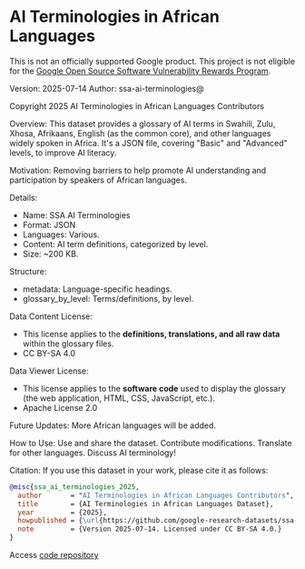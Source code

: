 # AI Terminologies in African Languages

This is not an officially supported Google product. This project is not
eligible for the [Google Open Source Software Vulnerability Rewards
Program](https://bughunters.google.com/open-source-security).

Version: 2025-07-14
Author: ssa-ai-terminologies@

Copyright 2025 AI Terminologies in African Languages Contributors

Overview:
This dataset provides a glossary of AI terms in Swahili, Zulu, Xhosa, Afrikaans,
English (as the common core), and other languages widely spoken in Africa. It's
a JSON file, covering "Basic" and "Advanced" levels, to improve AI literacy.

Motivation:
Removing barriers to help promote AI understanding and participation by speakers
of African languages.

Details:
  * Name: SSA AI Terminologies
  * Format: JSON
  * Languages: Various.
  * Content: AI term definitions, categorized by level.
  * Size: ~200 KB.

Structure:
  * metadata: Language-specific headings.
  * glossary_by_level: Terms/definitions, by level.

Data Content License:
 - This license applies to the **definitions, translations, and all raw data** within the glossary files.
 - CC BY-SA 4.0

Data Viewer License:
 - This license applies to the **software code** used to display the glossary (the web application, HTML, CSS, JavaScript, etc.).
 - Apache License 2.0

Future Updates:
More African languages will be added.

How to Use:
Use and share the dataset. Contribute modifications. Translate for other
languages. Discuss AI terminology!

Citation:
If you use this dataset in your work, please cite it as follows:

```bibtex
@misc{ssa_ai_terminologies_2025,
  author       = "AI Terminologies in African Languages Contributors",
  title        = {AI Terminologies in African Languages Dataset},
  year         = {2025},
  howpublished = {\url{https://github.com/google-research-datasets/ssa-ai-terminologies/}},
  note         = {Version 2025-07-14. Licensed under CC BY-SA 4.0.}
}
```

Access [code repository](https://github.com/google-research-datasets/ssa-ai-terminologies/)
